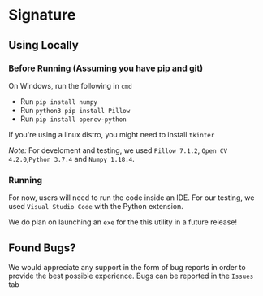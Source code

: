 # Signature


## Using Locally

### Before Running (Assuming you have pip and git)

On Windows, run the following in `cmd`

* Run `pip install numpy`
* Run `python3 pip install Pillow`
* Run `pip install opencv-python`

If you're using a linux distro, you might need to install `tkinter`

*Note:* For develoment and testing, we used `Pillow 7.1.2`, `Open CV 4.2.0`,`Python 3.7.4` and `Numpy 1.18.4`.

### Running

For now, users will need to run the code inside an IDE. For our testing, we used `Visual Studio Code` with the Python extension.

We do plan on launching an `exe` for the this utility in a future release!

## Found Bugs?

We would appreciate any support in the form of bug reports in order to provide the best possible experience. Bugs can be reported in the `Issues` tab